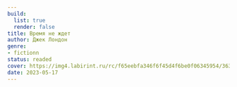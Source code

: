 ```yaml
---
build:
  list: true
  render: false
title: Время не ждет
author: Джек Лондон
genre:
- fictionn
status: readed
cover: https://img4.labirint.ru/rc/f65eebfa346f6f45d4f6be0f06345954/363x561q80/books64/631010/cover.jpg?1565501165
date: 2023-05-17
---
```


